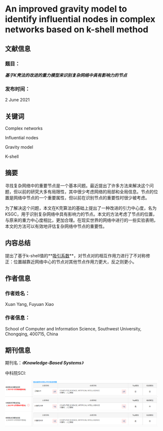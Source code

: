 # An improved gravity model to identify influential nodes in complex networks based on k-shell method

## 文献信息

### 题目：

***基于K壳法的改进的重力模型来识别复杂网络中具有影响力的节点***

### 	发布时间： 

2 June 2021

## 关键词

Complex networks 

Influential nodes 

Gravity model 

K-shell

## 摘要

寻找复杂网络中的重要节点是一个基本问题。最近提出了许多方法来解决这个问题，但以前的研究大多有局限性，其中很少考虑网络的局部和全局信息。节点的位置是网络中节点的一个重要属性，但以前在识别节点的重要性时很少被考虑。

为了解决这个问题，本文在K壳算法的基础上提出了一种改进的引力中心度，名为KSGC，用于识别复杂网络中具有影响力的节点。本文的方法考虑了节点的位置，与原来的重力中心度相比，更加合理。在现实世界的网络中进行的一些实验表明，本文的方法可以有效地评估复杂网络中节点的重要性。

## 内容总结

提出了基于k-shell值的**<u>吸引系数</u>**，对节点对的相互作用力进行了不对称修正：位置越靠近网络中心的节点对其他节点作用力更大，反之则更小。

## 作者信息

### 作者姓名：

Xuan Yang, Fuyuan Xiao

### **作者信息：**

School of Computer and Information Science, Southwest University, Chongqing, 400715, China

## 期刊信息

期刊名：*《**Knowledge-Based Systems**》*

中科院SCI:  

![sci分区](sci.png)



